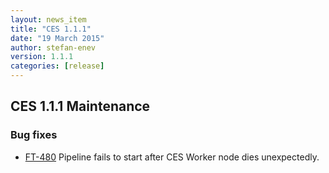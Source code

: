 ```yaml
---
layout: news_item
title: "CES 1.1.1"
date: "19 March 2015"
author: stefan-enev
version: 1.1.1
categories: [release]
---
```

## CES 1.1.1 Maintenance

###  Bug fixes

* [FT-480](https://jira.ontotext.com/browse/FT-480) Pipeline fails to start after CES Worker node dies unexpectedly.
